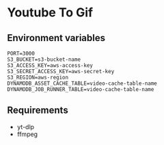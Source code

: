 # Youtube To Gif

## Environment variables

```
PORT=3000
S3_BUCKET=s3-bucket-name
S3_ACCESS_KEY=aws-access-key
S3_SECRET_ACCESS_KEY=aws-secret-key
S3_REGION=aws-region
DYNAMODB_ASSET_CACHE_TABLE=video-cache-table-name
DYNAMODB_JOB_RUNNER_TABLE=video-cache-table-name
```

## Requirements

- yt-dlp
- ffmpeg
